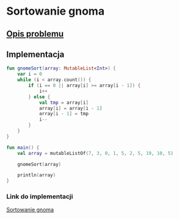# Sortowanie gnoma

## [Opis problemu](../../../../algorithms/sorting/gnome-sort.md)


## Implementacja

```kotlin
fun gnomeSort(array: MutableList<Int>) {
    var i = 0
    while (i < array.count()) {
        if (i == 0 || array[i] >= array[i - 1]) {
            i++
        } else {
            val tmp = array[i]
            array[i] = array[i - 1]
            array[i - 1] = tmp
            i--
        }
    }
}

fun main() {
    val array = mutableListOf(7, 3, 0, 1, 5, 2, 5, 19, 10, 5)

    gnomeSort(array)

    println(array)
}
```

### Link do implementacji

[Sortowanie gnoma](https://ideone.com/etOxuN)